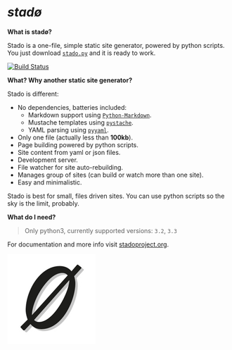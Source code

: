 *stadø*
=======



**What is stadø?**

Stado is a one-file, simple static site generator, powered by python scripts.
You just download
[`stado.py`](https://github.com/lecnim/stado/releases/download/v0.5.1/stado.py)
and it is ready to work.


[![Build Status](https://travis-ci.org/lecnim/stado.png?branch=master)](https://travis-ci.org/dendek/stado)


**What? Why another static site generator?**

Stado is different:

- No dependencies, batteries included:
    - Markdown support using [`Python-Markdown`](https://github.com/waylan/Python-Markdown).
    - Mustache templates using [`pystache`](https://github.com/defunkt/pystache).
    - YAML parsing using [`pyyaml`](https://github.com/yaml/pyyaml).
- Only one file (actually less than **100kb**).
- Page building powered by python scripts.
- Site content from yaml or json files.
- Development server.
- File watcher for site auto-rebuilding.
- Manages group of sites (can build or watch more than one site).
- Easy and minimalistic.

Stado is best for small, files driven sites. You can use python scripts so the sky
is the limit, probably.


**What do I need?**

> Only python3, currently supported versions: `3.2`, `3.3`


For documentation and more info visit [stadoproject.org](http://stadoproject.org).

![gg](logo.jpg)
